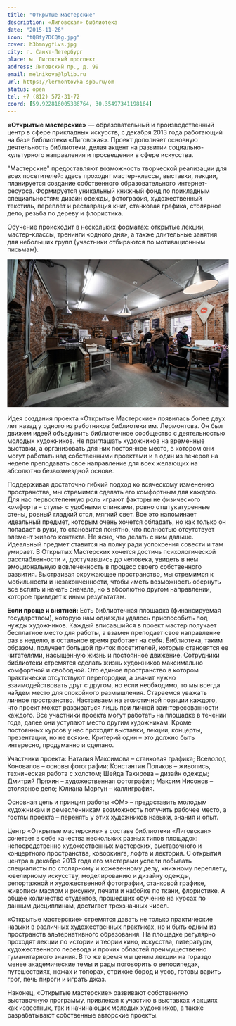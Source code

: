 ```yaml
---
title: "Открытые мастерские"
description: «Лиговская» библиотека
date: "2015-11-26"
icon: "tQBfy7DCQtg.jpg"
cover: h3bmnygfLvs.jpg
city: г. Санкт-Петербург
place: м. Лиговский проспект
address: Лиговский пр., д. 99
email: melnikova@lplib.ru
url: https://lermontovka-spb.ru/om
status: open
tel: +7 (812) 572-31-72
coord: [59.922816005386764, 30.35497341198164]
---
```


**«Открытые мастерские»** — образовательный и производственный центр в сфере прикладных искусств, с декабря 2013 года работающий на базе библиотеки «Лиговская». Проект дополняет основную деятельность библиотеки, делая акцент на развитии социально-культурного направления и просвещении в сфере искусства.

"Мастерские" предоставляют возможность творческой реализации для всех посетителей: здесь проходят мастер-классы, выставки, лекции, планируется создание собственного образовательного интернет-ресурса. Формируется уникальный книжный фонд по прикладным специальностям: дизайн одежды, фотография, художественный текстиль, переплёт и реставрация книг, станковая графика, столярное дело, резьба по дереву и флористика.

Обучение происходит в нескольких форматах: открытые лекции, мастер-классы, тренинги «одного дня», а также длительные занятия для небольших групп (участники отбираются по мотивационным письмам).

![](./img_0683.jpeg)

Идея создания проекта «Открытые Мастерские» появилась более двух лет назад у одного из работников библиотеки им. Лермонтова. Он был движем идеей объединить библиотечное сообщество с деятельностью молодых художников. Не приглашать художников на временные выставки, а организовать для них постоянное место, в котором они могут работать над собственными проектами и в один из вечеров на неделе преподавать свое направление для всех желающих на абсолютно безвозмездной основе.

Поддерживая достаточно гибкий подход ко всяческому изменению пространства, мы стремимся сделать его комфортным для каждого. Для нас первостепенную роль играют факторы не физического комфорта – стулья с удобными спинками, ровно отштукатуренные стены, ровный гладкий стол, мягкий свет. Все это напоминает идеальный предмет, которым очень хочется обладать, но как только он попадает в руки, то становится понятно, что полностью отсутствует элемент живого контакта. Не ясно, что делать с ним дальше. Идеальный предмет ставится на полку ради успокоения совести и там умирает. В Открытых Мастерских хочется достичь психологической расслабленности и, достучавшись до человека, увидеть в нем эмоциональную вовлеченность в процесс своего собственного развития. Выстраивая окружающее пространство, мы стремимся к мобильности и незаконченности, чтобы иметь возможность обернуть все вспять и начать сначала, но в абсолютно другом направлении, которое приведет к иным результатам.

**Если проще и внятней:** Есть библиотечная площадка (финансируемая государством), которую нам однажды удалось приспособить под нужды художников. Каждый вписавшийся в проект мастер получает бесплатное место для работы, а взамен преподает свое направление раз в неделю, в остальное время работает на себя. Библиотека, таким образом, получает большой приток посетителей, которые становятся ее читателями, насыщенную жизнь и постоянное движение. Сотрудники библиотеки стремятся сделать жизнь художников максимально комфортной и свободной. Это единое пространство в котором практически отсутствуют перегородки, а значит нужно взаимодействовать друг с другом, но если необходимо, то мы всегда найдем место для спокойного размышления. Стараемся уважать личное пространство. Настаиваем на эгоистичной позиции каждого, что проект может развиваться лишь при личной заинтересованности каждого. Все участники проекта могут работать на площадке в течении года, далее они уступают место другим художникам. Кроме постоянных курсов у нас проходят выставки, лекции, концерты, презентации, но не всякие. Критерий один – это должно быть интересно, продуманно и сделано.

Участники проекта: Наталия Максимова – станковая графика; Всеволод Коновалов – основы фотографии; Константин Поляков – живопись, техническая работа с холстом; Шейда Тахирова – дизайн одежды; Дмитрий Пряхин – художественная фотография; Максим Нисонов – столярное дело; Юлиана Моргун – каллиграфия.

Основная цель и принцип работы «ОМ» – предоставить молодым художникам и ремесленникам возможность получить рабочее место, а гостям проекта – перенять у этих художников навыки, знания и опыт.

Центр «Открытые мастерские» в составе библиотеки «Лиговская» сочетает в себе качества нескольких разных типов площадок: непосредственно художественных мастерских, выставочного и концертного пространства, коворкинга, лофта и лектория. С открытия центра в декабре 2013 года его мастерами успели побывать специалисты по столярному и кожевенному делу, книжному переплету, ювелирному искусству, моделированию и дизайну одежды, репортажной и художественной фотографии, станковой графике, живописи маслом и рисунку, печати и набойке по ткани, флористике. А общее количество студентов, прошедших обучение на курсах по данным дисциплинам, достигает трехзначных чисел.

«Открытые мастерские» стремятся давать не только практические навыки в различных художественных практиках, но и быть одним из пространств альтернативного образования. На площадке регулярно проходят лекции по истории и теории кино, искусства, литературы, художественного перевода и прочих областей преимущественно гуманитарного знания. В то же время мы ценим лекции на гораздо менее академические темы и рады поговорить о велосипедах, путешествиях, ножах и топорах, стрижке бород и усов, готовы варить грог, печь пироги и играть джаз.

Наконец, «Открытые мастерские» развивают собственную выставочную программу, привлекая к участию в выставках и акциях как известных, так и начинающих молодых художников, а также разрабатывают собственные авторские проекты.
